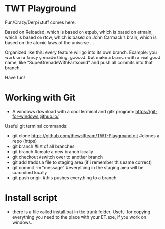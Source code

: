 # TWT Playground

Fun/Crazy/Derpi stuff comes here.

Based on Reloaded, which is based on etpub, which is based on etmain, which is based on rtcw, which is based on John Carmack's brain, which is based on the atomic laws of the universe ...

Organized like this: every feature will go into its own branch. Example: you work on a fancy grenade thing, gooood. But make a branch with a real good name, like "SuperGrenadeWithFartsound" and push all commits into that branch.

Have fun!

# Working with Git

- A windows download with a cool terminal and gitk program: https://git-for-windows.github.io/

Useful git terminal commands:

- git clone https://github.com/thewolfteam/TWT-Playground.git #clones a repo (https)
- git branch #list of all branches
- git branch <name> #create a new branch locally
- git checkout <branchname> #switch over to another branch
- git add <filename> #adds a file to staging area (if i remember this name correct)
- git commit -m "message" #everything in the staging area will be commited locally
- git push origin <branchname> #this pushes everything to a branch

# Install script

- there is a file called install.bat in the trunk folder. Useful for copying everything you need to the place with your ET.exe, if you work on windows.